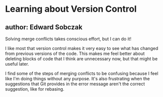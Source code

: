 # Learning about Version Control
## author: Edward Sobczak
Solving merge conflicts takes conscious effort, but I can do it!

I like most that version control makes it very easy to see what has changed from previous versions of the code. This makes me feel better about deleting blocks of code that I think are unnecessary now, but that might be useful later.

I find some of the steps of merging conflicts to be confusing because I feel like I'm doing things without any purpose. It's also frustrating when the suggestions that Git provides in the error message aren't the correct suggestion, like for rebasing.